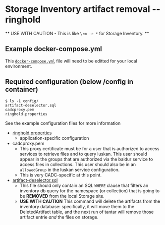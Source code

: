 # Storage Inventory artifact removal -- ringhold

** USE WITH CAUTION - This is like `\rm -r *` for Storage Inventory. **

## Example docker-compose.yml
This [`docker-compose.yml`](docker-compose.yml) file will need to be editted for your local environment.

## Required configuration (below /config in container)

```
$ ls -1 config/
artifact-deselector.sql
cadcproxy.pem
ringhold.properties
```

See the example configuration files for more information
- [ringhold.properties](config/ringhold.properties)
  - application-specific configuration
- cadcproxy.pem
  - This proxy certificate must be for a user that is authorized to access services to retrieve files and to query luskan.  This user should appear in the groups that are authorized via the baldur service to access files in collections.  This user should also be in an `allowedGroup` in the luskan service configuration.
  - This is very CADC-specific at this point.
- [artifact-deselector.sql](config/artifact-deselector.sql)
  - This file should only contain an SQL `WHERE` clause that filters an inventory db query for the namespace (or collection) that is going to be **REMOVED** from the local Storage site.
  - **USE WITH CAUTION** This command will delete the artifacts from the inventory database: specifically, it will move them to the DeletedArtifact table, and the next run of tantar will remove those artifact entrie _and_ the files on storage.